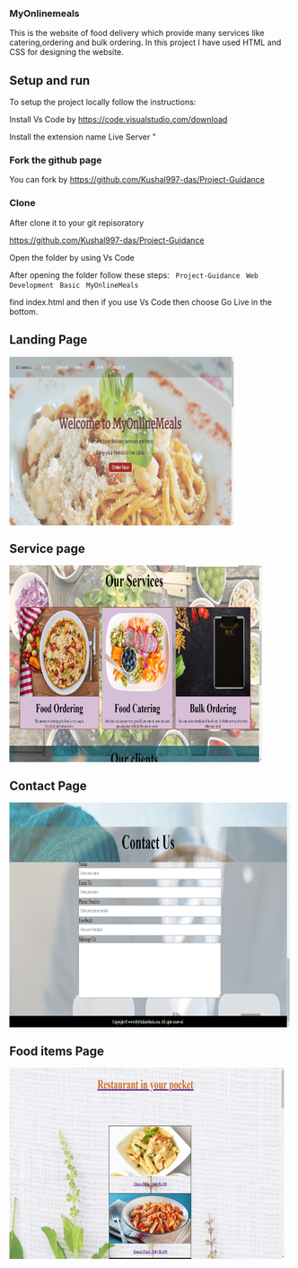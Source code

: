 ### MyOnlinemeals

This is the website of food delivery which provide many services like catering,ordering and bulk ordering. In this project I have used HTML and CSS for designing the website.

## Setup and run

To setup the project locally follow the instructions:


Install Vs Code by https://code.visualstudio.com/download

Install the extension name Live Server " 

### Fork the github page 

You can fork by https://github.com/Kushal997-das/Project-Guidance

### Clone

After clone it to your git repisoratory

https://github.com/Kushal997-das/Project-Guidance

Open the folder by using Vs Code

After opening the folder follow  these steps:
  ` Project-Guidance`
  ` Web Development`
  ` Basic`
  ` MyOnlineMeals`

  find index.html
  and then if you use Vs Code then choose Go Live in the bottom.

## Landing Page

<img align="center" width="400px" height='300px' src="landingpage.png" >

## Service page

<img align="center" width="450px" height='350px' src="service.png" >

## Contact Page

<img align="center" width="500px" height='400px' src="contact page.png" >

## Food items Page

<img align="center" width="490px" height='340px' src="item page.png">

